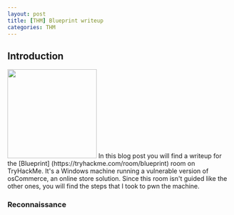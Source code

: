 ```yaml
---
layout: post
title: [THM] Blueprint writeup
categories: THM
---
```

## Introduction
<img src="/images/THM/Blueprint/banner.jpg" width="200"/>
In this blog post you will find a writeup for the [Blueprint] (https://tryhackme.com/room/blueprint) room on TryHackMe. It's a Windows machine running a vulnerable version of osCommerce, an online store solution. Since this room isn't guided like the other ones, you will find the steps that I took to pwn the machine.

### Reconnaissance

